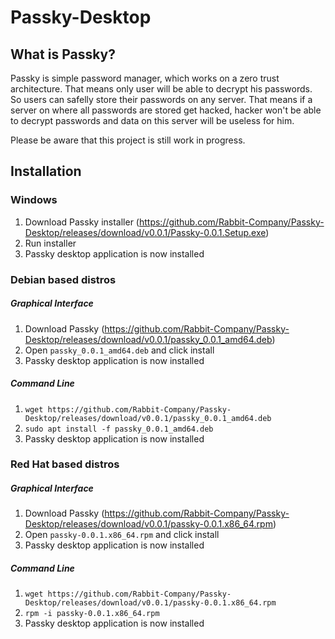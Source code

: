 # Passky-Desktop
## What is Passky?
Passky is simple password manager, which works on a zero trust architecture. That means only user will be able to decrypt his passwords. So users can safelly store their passwords on any server. That means if a server on where all passwords are stored get hacked, hacker won't be able to decrypt passwords and data on this server will be useless for him.

Please be aware that this project is still work in progress.

## Installation
### Windows
1. Download Passky installer (https://github.com/Rabbit-Company/Passky-Desktop/releases/download/v0.0.1/Passky-0.0.1.Setup.exe)
2. Run installer
3. Passky desktop application is now installed
### Debian based distros
##### Graphical Interface
1. Download Passky (https://github.com/Rabbit-Company/Passky-Desktop/releases/download/v0.0.1/passky_0.0.1_amd64.deb)
2. Open `passky_0.0.1_amd64.deb` and click install
3. Passky desktop application is now installed
##### Command Line
1. `wget https://github.com/Rabbit-Company/Passky-Desktop/releases/download/v0.0.1/passky_0.0.1_amd64.deb`
2. `sudo apt install -f passky_0.0.1_amd64.deb`
3. Passky desktop application is now installed
### Red Hat based distros
##### Graphical Interface
1. Download Passky (https://github.com/Rabbit-Company/Passky-Desktop/releases/download/v0.0.1/passky-0.0.1.x86_64.rpm)
2. Open `passky-0.0.1.x86_64.rpm` and click install
3. Passky desktop application is now installed
##### Command Line
1. `wget https://github.com/Rabbit-Company/Passky-Desktop/releases/download/v0.0.1/passky-0.0.1.x86_64.rpm`
2. `rpm -i passky-0.0.1.x86_64.rpm`
3. Passky desktop application is now installed
